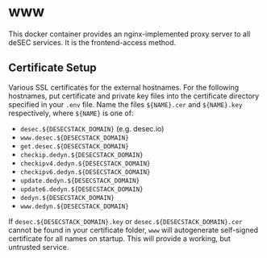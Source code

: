 www
=====

This docker container provides an nginx-implemented proxy server to all deSEC services. It is the frontend-access method.


Certificate Setup
-----

Various SSL certificates for the external hostnames. For the following hostnames, put certificate and private key files into the certificate directory specified in your `.env` file. Name the files `${NAME}.cer` and `${NAME}.key` respectively, where `${NAME}` is one of:
   - `desec.${DESECSTACK_DOMAIN}` (e.g. desec.io)
   - `www.desec.${DESECSTACK_DOMAIN}`
   - `get.desec.${DESECSTACK_DOMAIN}`
   - `checkip.dedyn.${DESECSTACK_DOMAIN}`
   - `checkipv4.dedyn.${DESECSTACK_DOMAIN}`
   - `checkipv6.dedyn.${DESECSTACK_DOMAIN}`
   - `update.dedyn.${DESECSTACK_DOMAIN}`
   - `update6.dedyn.${DESECSTACK_DOMAIN}`
   - `dedyn.${DESECSTACK_DOMAIN}`
   - `www.dedyn.${DESECSTACK_DOMAIN}`

If `desec.${DESECSTACK_DOMAIN}.key` or `desec.${DESECSTACK_DOMAIN}.cer` cannot be found in your certificate folder, `www` will autogenerate self-signed certificate for all names on startup. This will provide a working, but untrusted service.
